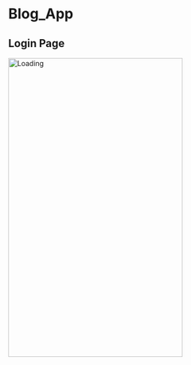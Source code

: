 # Blog_App

## Login Page

<img src="https://user-images.githubusercontent.com/52829478/93253970-40693780-f7b5-11ea-95b4-0edd2e339576.jpeg" alt="Loading" width="350" height="600">
